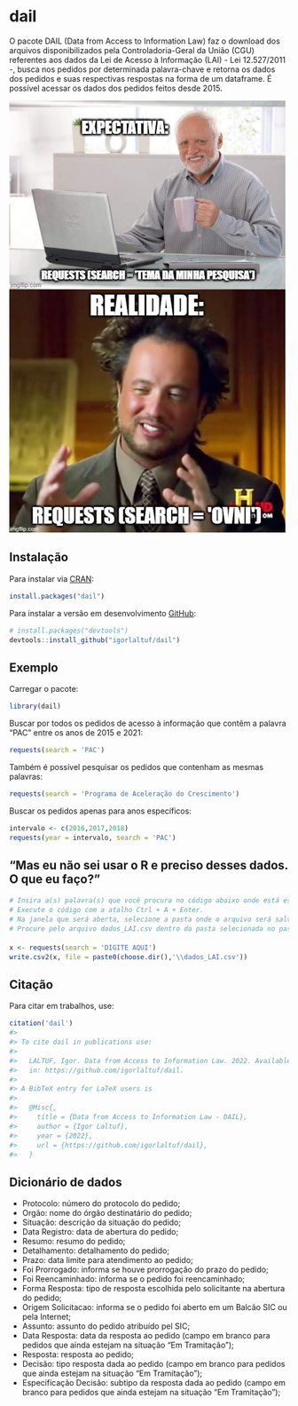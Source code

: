 
<!-- README.md is generated from README.Rmd. Please edit that file -->

# dail

<!-- badges: start -->
<!-- badges: end -->

O pacote DAIL (Data from Access to Information Law) faz o download dos
arquivos disponibilizados pela Controladoria-Geral da União (CGU)
referentes aos dados da Lei de Acesso à Informação (LAI) - Lei
12.527/2011 -, busca nos pedidos por determinada palavra-chave e retorna
os dados dos pedidos e suas respectivas respostas na forma de um
dataframe. É possível acessar os dados dos pedidos feitos desde 2015.

![](inst/meme.PNG)

## Instalação

Para instalar via [CRAN](https://CRAN.R-project.org):

``` r
install.packages("dail")
```

Para instalar a versão em desenvolvimento [GitHub](https://github.com/):

``` r
# install.packages("devtools")
devtools::install_github("igorlaltuf/dail")
```

## Exemplo

Carregar o pacote:

``` r
library(dail)
```

Buscar por todos os pedidos de acesso à informação que contêm a palavra
“PAC” entre os anos de 2015 e 2021:

``` r
requests(search = 'PAC')
```

Também é possível pesquisar os pedidos que contenham as mesmas palavras:

``` r
requests(search = 'Programa de Aceleração do Crescimento')
```

Buscar os pedidos apenas para anos específicos:

``` r
intervalo <- c(2016,2017,2018)
requests(year = intervalo, search = 'PAC')
```

## “Mas eu não sei usar o R e preciso desses dados. O que eu faço?”

``` r
# Insira a(s) palavra(s) que você procura no código abaixo onde está escrito 'DIGITE AQUI' (mantenha as aspas simples).
# Execute o código com a atalho Ctrl + A + Enter.
# Na janela que será aberta, selecione a pasta onde o arquivo será salvo.
# Procure pelo arquivo dados_LAI.csv dentro da pasta selecionada no passo anterior.

x <- requests(search = 'DIGITE AQUI')
write.csv2(x, file = paste0(choose.dir(),'\\dados_LAI.csv'))
```

## Citação

Para citar em trabalhos, use:

``` r
citation('dail')
#> 
#> To cite dail in publications use:
#> 
#>   LALTUF, Igor. Data from Access to Information Law. 2022. Available
#>   in: https://github.com/igorlaltuf/dail.
#> 
#> A BibTeX entry for LaTeX users is
#> 
#>   @Misc{,
#>     title = {Data from Access to Information Law - DAIL},
#>     author = {Igor Laltuf},
#>     year = {2022},
#>     url = {https://github.com/igorlaltuf/dail},
#>   }
```

## Dicionário de dados

-   Protocolo: número do protocolo do pedido;
-   Orgão: nome do órgão destinatário do pedido;
-   Situação: descrição da situação do pedido;
-   Data Registro: data de abertura do pedido;
-   Resumo: resumo do pedido;
-   Detalhamento: detalhamento do pedido;
-   Prazo: data limite para atendimento ao pedido;
-   Foi Prorrogado: informa se houve prorrogação do prazo do pedido;
-   Foi Reencaminhado: informa se o pedido foi reencaminhado;
-   Forma Resposta: tipo de resposta escolhida pelo solicitante na
    abertura do pedido;
-   Origem Solicitacao: informa se o pedido foi aberto em um Balcão SIC
    ou pela Internet;
-   Assunto: assunto do pedido atribuído pel SIC;
-   Data Resposta: data da resposta ao pedido (campo em branco para
    pedidos que ainda estejam na situação “Em Tramitação”);
-   Resposta: resposta ao pedido;
-   Decisão: tipo resposta dada ao pedido (campo em branco para pedidos
    que ainda estejam na situação “Em Tramitação”);
-   Especificação Decisão: subtipo da resposta dada ao pedido (campo em
    branco para pedidos que ainda estejam na situação “Em Tramitação”);
